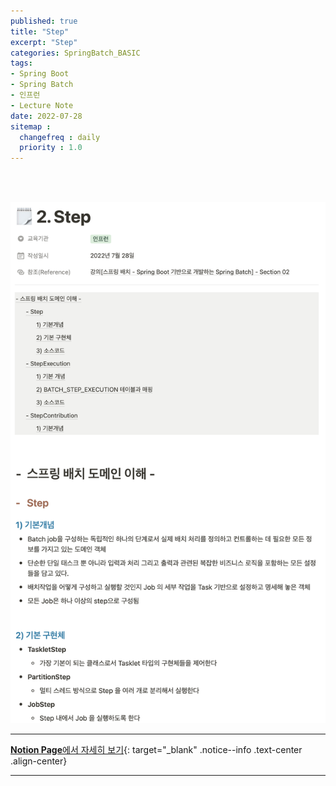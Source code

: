```yaml
---
published: true
title: "Step"
excerpt: "Step"
categories: SpringBatch_BASIC
tags: 
- Spring Boot
- Spring Batch
- 인프런 
- Lecture Note
date: 2022-07-28
sitemap :
  changefreq : daily
  priority : 1.0
---
```

<br/>
<br/>

![2022-07-28-001](/assets/springBatch/2022-07-28-001.png)
  
---
[**Notion Page**에서 자세히 보기](https://pine-juice-8ba.notion.site/2-Step-edd42780b47542348e2ad4fe12c78728){: target="_blank" .notice--info .text-center .align-center}

---
